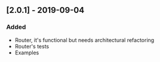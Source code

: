 ## [2.0.1] - 2019-09-04
### Added
- Router, it's functional but needs architectural refactoring
- Router's tests
- Examples